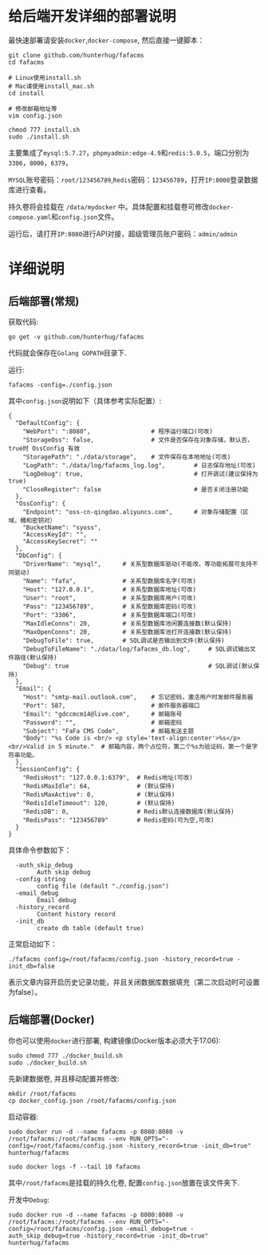 # 给后端开发详细的部署说明

最快速部署请安装`docker`,`docker-compose`, 然后直接一键脚本：

```
git clone github.com/hunterhug/fafacms
cd fafacms

# Linux使用install.sh
# Mac请使用install_mac.sh
cd install

# 修改邮箱地址等
vim config.json

chmod 777 install.sh
sudo ./install.sh
```

主要集成了`mysql:5.7.27`，`phpmyadmin:edge-4.9`和`redis:5.0.5`，端口分别为`3306`，`8000`，`6379`，

`MYSQL`账号密码：`root/123456789`,`Redis`密码：`123456789`，打开`IP:8000`登录数据库进行查看。

持久卷将会挂载在 `/data/mydocker` 中。具体配置和挂载卷可修改`docker-compose.yaml`和`config.json`文件。

运行后，请打开`IP:8080`进行API对接，超级管理员账户密码：`admin/admin`

# 详细说明

## 后端部署(常规)

获取代码:

```
go get -v github.com/hunterhug/fafacms
```

代码就会保存在`Golang GOPATH`目录下.

运行:

```
fafacms -config=./config.json
```

其中`config.json`说明如下（具体参考实际配置）:

```
{
  "DefaultConfig": {
    "WebPort": ":8080",                 # 程序运行端口(可改)
    "StorageOss": false,                # 文件是否保存在对象存储，默认否，true时 OssConfig 有效
    "StoragePath": "./data/storage",    # 文件保存在本地地址(可改)
    "LogPath": "./data/log/fafacms_log.log",        # 日志保存地址(可改)
    "LogDebug": true,   					        # 打开调试(建议保持为true)
    "CloseRegister": false                          # 是否关闭注册功能
  },
  "OssConfig": {
    "Endpoint": "oss-cn-qingdao.aliyuncs.com",      # 对象存储配置（区域，桶和密钥对）
    "BucketName": "syoss",
    "AccessKeyId": "",
    "AccessKeySecret": ""
  },
  "DbConfig": {
    "DriverName": "mysql",      # 关系型数据库驱动(不能改，等功能拓展可支持不同驱动)
    "Name": "fafa",             # 关系型数据库名字(可改)
    "Host": "127.0.0.1",        # 关系型数据库地址(可改)
    "User": "root",             # 关系型数据库用户(可改)
    "Pass": "123456789",        # 关系型数据库密码(可改)
    "Port": "3306",             # 关系型数据库端口(可改)
    "MaxIdleConns": 20,         # 关系型数据库池闲置连接数(默认保持)
    "MaxOpenConns": 20,         # 关系型数据库池打开连接数(默认保持)
    "DebugToFile": true,        # SQL调试是否输出到文件(默认保持)
    "DebugToFileName": "./data/log/fafacms_db.log",     # SQL调试输出文件路径(默认保持)
    "Debug": true                                       # SQL调试(默认保持)
  },
  "Email": {
    "Host": "smtp-mail.outlook.com",    # 忘记密码，激活用户时发邮件服务器
    "Port": 587,                        # 邮件服务器端口
    "Email": "gdccmcm14@live.com",      # 邮箱账号
    "Password": "",                     # 邮箱密码
    "Subject": "FaFa CMS Code",         # 邮箱发送主题
    "Body": "%s Code is <br/> <p style='text-align:center'>%s</p> <br/>Valid in 5 minute."  # 邮箱内容，两个占位符，第二个%s为验证码，第一个是字符串功能。
  },
  "SessionConfig": {
    "RedisHost": "127.0.0.1:6379",  # Redis地址(可改)
    "RedisMaxIdle": 64,             # (默认保持)
    "RedisMaxActive": 0,            # (默认保持)
    "RedisIdleTimeout": 120,        # (默认保持)
    "RedisDB": 0,                   # Redis默认连接数据库(默认保持)
    "RedisPass": "123456789"        # Redis密码(可为空,可改)
  }
}
```

具体命令参数如下：

```
  -auth_skip_debug
        Auth skip debug
  -config string
        config file (default "./config.json")
  -email_debug
        Email debug
  -history_record
        Content history record
  -init_db
        create db table (default true)
```

正常启动如下：

```
./fafacms config=/root/fafacms/config.json -history_record=true -init_db=false
```

表示文章内容开启历史记录功能，并且关闭数据库数据填充（第二次启动时可设置为false）。

## 后端部署(Docker)

你也可以使用`docker`进行部署, 构建镜像(Docker版本必须大于17.06):

```
sudo chmod 777 ./docker_build.sh
sudo ./docker_build.sh
````

先新建数据卷, 并且移动配置并修改:

```
mkdir /root/fafacms
cp docker_config.json /root/fafacms/config.json
```

启动容器:

```
sudo docker run -d --name fafacms -p 8080:8080 -v /root/fafacms:/root/fafacms --env RUN_OPTS="-config=/root/fafacms/config.json -history_record=true -init_db=true" hunterhug/fafacms

sudo docker logs -f --tail 10 fafacms
```

其中`/root/fafacms`是挂载的持久化卷, 配置`config.json`放置在该文件夹下.

开发中`Debug`:

```
sudo docker run -d --name fafacms -p 8080:8080 -v /root/fafacms:/root/fafacms --env RUN_OPTS="-config=/root/fafacms/config.json -email_debug=true -auth_skip_debug=true -history_record=true -init_db=true" hunterhug/fafacms
```